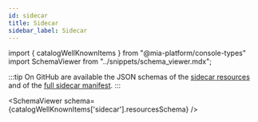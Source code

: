 ```yaml
---
id: sidecar
title: Sidecar
sidebar_label: Sidecar
---
```


import { catalogWellKnownItems } from "@mia-platform/console-types"
import SchemaViewer from "../snippets/schema_viewer.mdx";

:::tip
On GitHub are available the JSON schemas of the [sidecar resources](https://raw.githubusercontent.com/mia-platform/console-sdk/refs/heads/main/packages/console-types/schemas/catalog/sidecar.resources.schema.json) and of the [full sidecar manifest](https://raw.githubusercontent.com/mia-platform/console-sdk/refs/heads/main/packages/console-types/schemas/catalog/sidecar.manifest.schema.json).
:::

<SchemaViewer schema={catalogWellKnownItems['sidecar'].resourcesSchema} />
